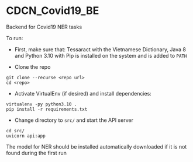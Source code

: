 # CDCN_Covid19_BE

Backend for Covid19 NER tasks 

To run:
- First, make sure that: Tessaract with the Vietnamese Dictionary, Java 8 and Python 3.10 with Pip is installed on the system and is added to `PATH`

- Clone the repo
```
git clone --recurse <repo url>
cd <repo>
```
- Activate VirtualEnv (if desired) and install dependencies:
```
virtualenv -py python3.10 .
pip install -r requirements.txt
```
- Change directory to `src/` and start the API server
```
cd src/
uvicorn api:app
```

The model for NER should be installed automatically downloaded if it is not found during the first run
